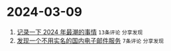# 2024-03-09

1. [记录一下 2024 年最潮的事情](https://www.v2ex.com/t/1022020) `13条评论` `分享发现`
1. [发现一个不用实名的国内电子邮件服务](https://www.v2ex.com/t/1022018) `7条评论` `分享发现`
